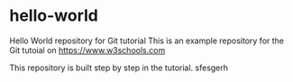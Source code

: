 # hello-world
Hello World repository for Git tutorial
This is an example repository for the Git tutoial on https://www.w3schools.com

This repository is built step by step in the tutorial.
sfesgerh
